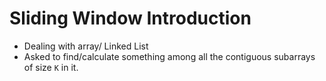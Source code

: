 # Sliding Window Introduction
- Dealing with array/ Linked List
- Asked to find/calculate something among all the contiguous subarrays of size `K` in it.
